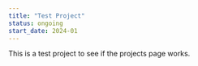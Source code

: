 ```yaml
---
title: "Test Project"
status: ongoing
start_date: 2024-01
---
```


This is a test project to see if the projects page works.